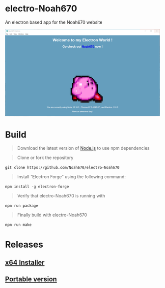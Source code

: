 # electro-Noah670
An electron based app for the Noah670 website

![alt-text](https://github.com/Noah670/electro-Noah670/blob/master/screens/electro-Noah670-screen.gif)


# Build

> Download the latest version of [Node.js](https://nodejs.org/en/download/) to use npm dependencies 



> Clone or fork the repository

``` git clone https://github.com/Noah670/electro-Noah670  ```

> Install “Electron Forge” using the following command:

``` npm install -g electron-forge  ```

> Verify that electro-Noah670 is running with

```npm run package ```

> Finally build with electro-Noah670

``` npm run make ```

# Releases

## [x64 Installer](https://github.com/Noah670/electro-Noah670/releases/download/v1.0/Noah670-1.0.0.Setup.exe)


## [Portable version](https://github.com/Noah670/electro-Noah670/releases/download/v1.0/Noah670-win32-x64-portable.zip)

